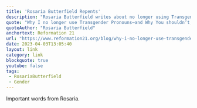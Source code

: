 ```yaml
---
title: 'Rosaria Butterfield Repents'
description: "Rosaria Butterfield writes about no longer using Transgender Pronouns—and Why You shouldn’t, either."
quote: "Why I no longer use Transgender Pronouns—and Why You shouldn’t, either."
quoteAuthor: "Rosaria Butterfield"
anchortext: Reformation 21
url: "https://www.reformation21.org/blog/why-i-no-longer-use-transgender-pronouns-and-why-you-shouldnt-either"
date: 2023-04-03T13:05:40
layout: link
category: link
blockquote: true
youtube: false
tags:
 - RosariaButterfield
 - Gender
---
```


Important words from Rosaria.